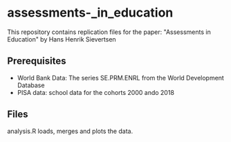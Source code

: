 # assessments-_in_education

This repository contains replication files for the paper: "Assessments in Education" by Hans Henrik Sievertsen

## Prerequisites

- World Bank Data: The series SE.PRM.ENRL from the World Development Database
- PISA data: school data for the cohorts 2000 ando 2018

## Files

analysis.R loads, merges and plots the data. 


